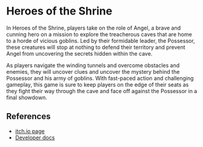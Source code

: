 # Heroes of the Shrine

In Heroes of the Shrine, players take on the role of Angel, a brave and cunning hero on a mission to explore the treacherous caves that are home to a horde of vicious goblins. Led by their formidable leader, the Possessor, these creatures will stop at nothing to defend their territory and prevent Angel from uncovering the secrets hidden within the cave. 

As players navigate the winding tunnels and overcome obstacles and enemies, they will uncover clues and uncover the mystery behind the Possessor and his army of goblins. With fast-paced action and challenging gameplay, this game is sure to keep players on the edge of their seats as they fight their way through the cave and face off against the Possessor in a final showdown.

## References
- [itch.io page](https://elaimoonface.itch.io/heroes-of-the-shrine-demo)
- [Developer docs](https://moonfacedev.github.io/Heroes-of-the-Shrine)
